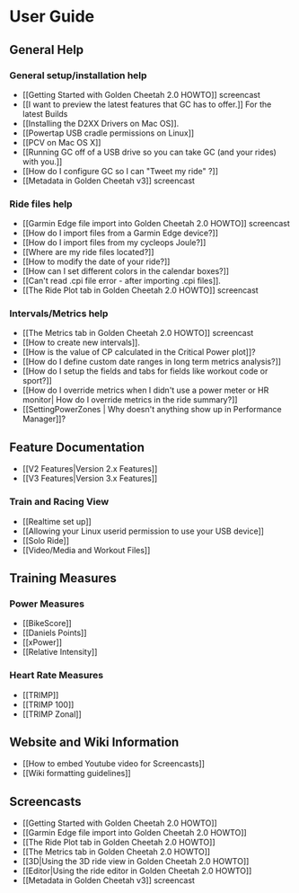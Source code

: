 # User Guide

## General Help
 
### General setup/installation help

* [[Getting Started with Golden Cheetah 2.0 HOWTO]] screencast
* [[I want to preview the latest features that GC has to offer.]] For the latest Builds
* [[Installing the D2XX Drivers on Mac OS]].
* [[Powertap USB cradle permissions on Linux]]
* [[PCV on Mac OS X]]
* [[Running GC off of a USB drive so you can take GC (and your rides) with you.]]
* [[How do I configure GC so I can "Tweet my ride" ?]]
* [[Metadata in Golden Cheetah v3]] screencast

### Ride files help

* [[Garmin Edge file import into Golden Cheetah 2.0 HOWTO]] screencast
* [[How do I import files from a Garmin Edge device?]]
* [[How do I import files from my cycleops Joule?]]
* [[Where are my ride files located?]] 
* [[How to modify the date of your ride?]]
* [[How can I set different colors in the calendar boxes?]]
* [[Can't read .cpi file error - after importing .cpi files]].
* [[The Ride Plot tab in Golden Cheetah 2.0 HOWTO]] screencast

### Intervals/Metrics help 

* [[The Metrics tab in Golden Cheetah 2.0 HOWTO]] screencast
* [[How to create new intervals]].
* [[How is the value of CP calculated in the Critical Power plot]]?
* [[How do I define custom date ranges in long term metrics analysis?]]
* [[How do I setup the fields and tabs for fields like workout code or sport?]]
* [[How do I override metrics when I didn't use a power meter or HR monitor| How do I override metrics in the ride summary?]]
* [[SettingPowerZones | Why doesn't anything show up in Performance Manager]]?


## Feature Documentation 

* [[V2 Features|Version 2.x Features]]
* [[V3 Features|Version 3.x Features]]

### Train and Racing View

* [[Realtime set up]]
* [[Allowing your Linux userid permission to use your USB device]]
* [[Solo Ride]]
* [[Video/Media and Workout Files]]

## Training Measures

### Power Measures

* [[BikeScore]]
* [[Daniels Points]]
* [[xPower]]
* [[Relative Intensity]]

### Heart Rate Measures

* [[TRIMP]]
* [[TRIMP 100]]
* [[TRIMP Zonal]]

## Website and Wiki Information

* [[How to embed Youtube video for Screencasts]]
* [[Wiki formatting guidelines]]

## Screencasts

* [[Getting Started with Golden Cheetah 2.0 HOWTO]]
* [[Garmin Edge file import into Golden Cheetah 2.0 HOWTO]]
* [[The Ride Plot tab in Golden Cheetah 2.0 HOWTO]]
* [[The Metrics tab in Golden Cheetah 2.0 HOWTO]]
* [[3D|Using the 3D ride view in Golden Cheetah 2.0 HOWTO]]
* [[Editor|Using the ride editor in Golden Cheetah 2.0 HOWTO]]
* [[Metadata in Golden Cheetah v3]] screencast